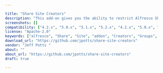 ```yaml
---

title: "Share Site Creators"
description: "This add-on gives you the ability to restrict Alfresco Share site creation to a specific group of users. Users not in the group will not see a \\\"Create Site\\\" link in: The header Sites dropdown menu The My Sites dashlet The \\\"welcome\\\" dashlet In addition, for users not in the group, the \\\"welcome\\\" dashlet's text changes to explain what a Share site is but does not imply that they have the ability to create one. A nice enhancement might be a link that launches a workflow to request a new site. (Pull requests welcome!) By default, the group the module looks for must have an ID of \\\"GROUP_SITE_CREATORS\\\". The display name can be anything."
screenshots: []
compatibility: ["4.2.x", "5.0.x", "5.1.x", "5.2.x", "4.2.x", "5.0.x", "5.1.x", "5.2.x"]
license: "Apache-2.0"
keywords: ["alfresco", "Share", "Site", "addon", "Creators", "Groups", "plugin", "community"]
download_url: "https://github.com/jpotts/share-site-creators"
vendor: "Jeff Potts ‌"
about: ""
about_url: "https://github.com/jpotts/share-site-creators"
draft: true

---
```

